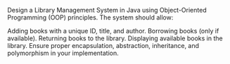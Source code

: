 Design a Library Management System in Java using Object-Oriented Programming (OOP) principles. The system should allow:

Adding books with a unique ID, title, and author.
Borrowing books (only if available).
Returning books to the library.
Displaying available books in the library.
Ensure proper encapsulation, abstraction, inheritance, and polymorphism in your implementation.
